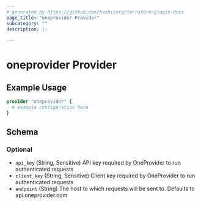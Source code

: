 ```yaml
---
# generated by https://github.com/hashicorp/terraform-plugin-docs
page_title: "oneprovider Provider"
subcategory: ""
description: |-
  
---
```


# oneprovider Provider



## Example Usage

```terraform
provider "oneprovider" {
  # example configuration here
}
```

<!-- schema generated by tfplugindocs -->
## Schema

### Optional

- `api_key` (String, Sensitive) API key required by OneProvider to run authenticated requests
- `client_key` (String, Sensitive) Client key required by OneProvider to run authenticated requests
- `endpoint` (String) The host to which requests will be sent to. Defaults to api.oneprovider.com
